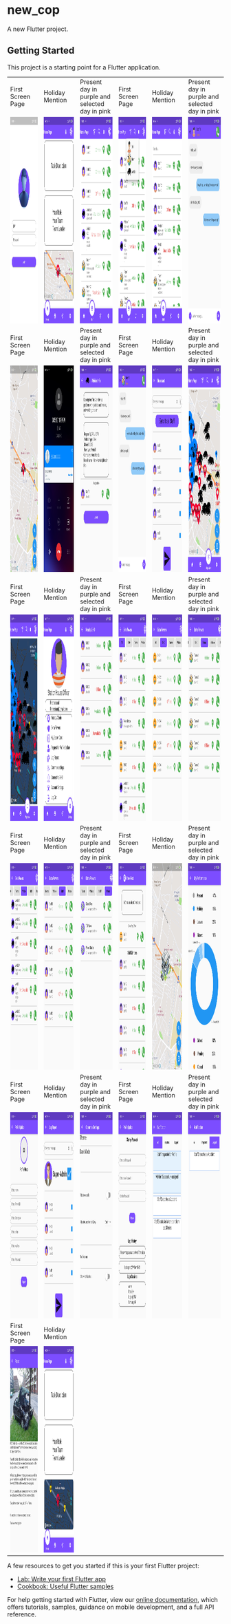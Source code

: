 # new_cop

A new Flutter project.

## Getting Started

This project is a starting point for a Flutter application.
<table>
  <tr>
    <td>First Screen Page</td>
     <td>Holiday Mention</td>
     <td>Present day in purple and selected day in pink</td>
        <td>First Screen Page</td>
     <td>Holiday Mention</td>
     <td>Present day in purple and selected day in pink</td>
  </tr>
  <tr>
    <td><img src="cop_app/1.jpg" width=270 height=480></td>
    <td><img src="cop_app/2.jpg" width=270 height=480></td>
    <td><img src="cop_app/3.jpg" width=270 height=480></td>
     <td><img src="cop_app/4.jpg" width=270 height=480></td>
    <td><img src="cop_app/5.jpg" width=270 height=480></td>
    <td><img src="cop_app/6.jpg" width=270 height=480></td>
  </tr>
    <tr>
    <td>First Screen Page</td>
     <td>Holiday Mention</td>
     <td>Present day in purple and selected day in pink</td>
        <td>First Screen Page</td>
     <td>Holiday Mention</td>
     <td>Present day in purple and selected day in pink</td>
  </tr>
  <tr>
    <td><img src="cop_app/7.jpg" width=270 height=480></td>
    <td><img src="cop_app/8.jpg" width=270 height=480></td>
    <td><img src="cop_app/9.jpg" width=270 height=480></td>
     <td><img src="cop_app/10.jpg" width=270 height=480></td>
    <td><img src="cop_app/11.jpg" width=270 height=480></td>
    <td><img src="cop_app/12.jpg" width=270 height=480></td>
  </tr>
    <tr>
    <td>First Screen Page</td>
     <td>Holiday Mention</td>
     <td>Present day in purple and selected day in pink</td>
        <td>First Screen Page</td>
     <td>Holiday Mention</td>
     <td>Present day in purple and selected day in pink</td>
  </tr>
  <tr>
    <td><img src="cop_app/13.jpg" width=270 height=480></td>
    <td><img src="cop_app/14.jpg" width=270 height=480></td>
    <td><img src="cop_app/15.jpg" width=270 height=480></td>
     <td><img src="cop_app/16.jpg" width=270 height=480></td>
    <td><img src="cop_app/17.jpg" width=270 height=480></td>
    <td><img src="cop_app/18.jpg" width=270 height=480></td>
  </tr>
    <tr>
    <td>First Screen Page</td>
     <td>Holiday Mention</td>
     <td>Present day in purple and selected day in pink</td>
        <td>First Screen Page</td>
     <td>Holiday Mention</td>
     <td>Present day in purple and selected day in pink</td>
  </tr>
  <tr>
    <td><img src="cop_app/19.jpg" width=270 height=480></td>
    <td><img src="cop_app/20.jpg" width=270 height=480></td>
    <td><img src="cop_app/21.jpg" width=270 height=480></td>
     <td><img src="cop_app/22.jpg" width=270 height=480></td>
    <td><img src="cop_app/23.jpg" width=270 height=480></td>
    <td><img src="cop_app/24.jpg" width=270 height=480></td>
  </tr>
    <tr>
    <td>First Screen Page</td>
     <td>Holiday Mention</td>
     <td>Present day in purple and selected day in pink</td>
        <td>First Screen Page</td>
     <td>Holiday Mention</td>
     <td>Present day in purple and selected day in pink</td>
  </tr>
  <tr>
    <td><img src="cop_app/25.jpg" width=270 height=480></td>
    <td><img src="cop_app/26.jpg" width=270 height=480></td>
    <td><img src="cop_app/27.jpg" width=270 height=480></td>
     <td><img src="cop_app/28.jpg" width=270 height=480></td>
    <td><img src="cop_app/29.jpg" width=270 height=480></td>
    <td><img src="cop_app/30.jpg" width=270 height=480></td>
  </tr>
    <tr>
    <td>First Screen Page</td>
     <td>Holiday Mention</td>

  </tr>
  <tr>
    <td><img src="cop_app/31.jpg" width=270 height=480></td>
    <td><img src="cop_app/32.jpg" width=270 height=480></td>

  </tr>
 </table>
        

A few resources to get you started if this is your first Flutter project:

- [Lab: Write your first Flutter app](https://flutter.dev/docs/get-started/codelab)
- [Cookbook: Useful Flutter samples](https://flutter.dev/docs/cookbook)

For help getting started with Flutter, view our
[online documentation](https://flutter.dev/docs), which offers tutorials,
samples, guidance on mobile development, and a full API reference.
